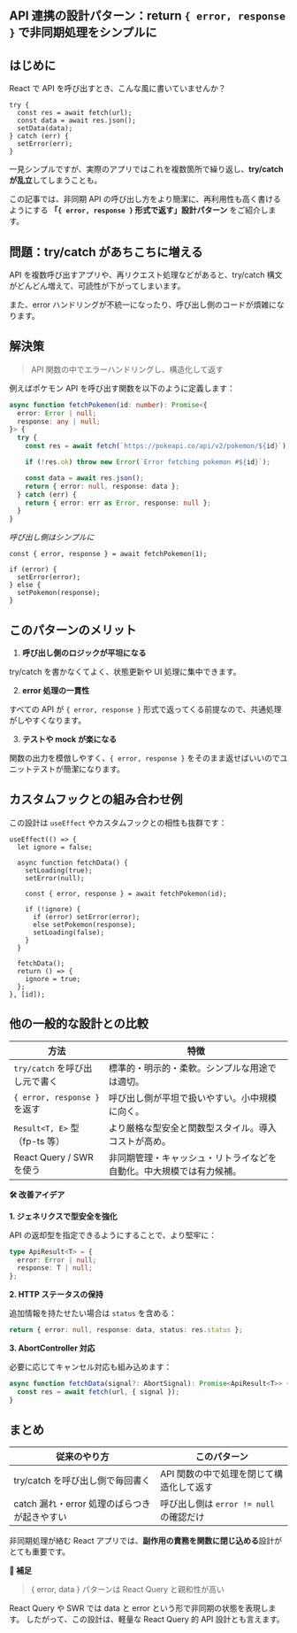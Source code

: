 ## API 連携の設計パターン：return `{ error, response }` で非同期処理をシンプルに

## はじめに

React で API を呼び出すとき、こんな風に書いていませんか？

```tsx
try {
  const res = await fetch(url);
  const data = await res.json();
  setData(data);
} catch (err) {
  setError(err);
}
```

一見シンプルですが、実際のアプリではこれを複数箇所で繰り返し、**try/catch が乱立**してしまうことも。

この記事では、非同期 API の呼び出し方をより簡潔に、再利用性も高く書けるようにする **「`{ error, response }` 形式で返す」設計パターン** をご紹介します。

## 問題：try/catch があちこちに増える

API を複数呼び出すアプリや、再リクエスト処理などがあると、try/catch 構文がどんどん増えて、可読性が下がってしまいます。

また、error ハンドリングが不統一になったり、呼び出し側のコードが煩雑になります。

## 解決策

> API 関数の中でエラーハンドリングし、構造化して返す

例えばポケモン API を呼び出す関数を以下のように定義します：

```ts
async function fetchPokemon(id: number): Promise<{
  error: Error | null;
  response: any | null;
}> {
  try {
    const res = await fetch(`https://pokeapi.co/api/v2/pokemon/${id}`);

    if (!res.ok) throw new Error(`Error fetching pokemon #${id}`);

    const data = await res.json();
    return { error: null, response: data };
  } catch (err) {
    return { error: err as Error, response: null };
  }
}
```

_呼び出し側はシンプルに_

```tsx
const { error, response } = await fetchPokemon(1);

if (error) {
  setError(error);
} else {
  setPokemon(response);
}
```

## このパターンのメリット

1. **呼び出し側のロジックが平坦になる**

try/catch を書かなくてよく、状態更新や UI 処理に集中できます。

2. **error 処理の一貫性**

すべての API が `{ error, response }` 形式で返ってくる前提なので、共通処理がしやすくなります。

3. **テストや mock が楽になる**

関数の出力を模倣しやすく、`{ error, response }` をそのまま返せばいいのでユニットテストが簡潔になります。

## カスタムフックとの組み合わせ例

この設計は `useEffect` やカスタムフックとの相性も抜群です：

```tsx
useEffect(() => {
  let ignore = false;

  async function fetchData() {
    setLoading(true);
    setError(null);

    const { error, response } = await fetchPokemon(id);

    if (!ignore) {
      if (error) setError(error);
      else setPokemon(response);
      setLoading(false);
    }
  }

  fetchData();
  return () => {
    ignore = true;
  };
}, [id]);
```

## 他の一般的な設計との比較

| 方法                           | 特徴                                                                 |
| ------------------------------ | -------------------------------------------------------------------- |
| `try/catch` を呼び出し元で書く | 標準的・明示的・柔軟。シンプルな用途では適切。                       |
| `{ error, response }` を返す   | 呼び出し側が平坦で扱いやすい。小中規模に向く。                       |
| `Result<T, E>` 型（fp-ts 等）  | より厳格な型安全と関数型スタイル。導入コストが高め。                 |
| React Query / SWR を使う       | 非同期管理・キャッシュ・リトライなどを自動化。中大規模では有力候補。 |

**🛠 改善アイデア**

**1. ジェネリクスで型安全を強化**

API の返却型を指定できるようにすることで、より堅牢に：

```ts
type ApiResult<T> = {
  error: Error | null;
  response: T | null;
};
```

**2. HTTP ステータスの保持**

追加情報を持たせたい場合は `status` を含める：

```ts
return { error: null, response: data, status: res.status };
```

**3. AbortController 対応**

必要に応じてキャンセル対応も組み込めます：

```ts
async function fetchData(signal?: AbortSignal): Promise<ApiResult<T>> {
  const res = await fetch(url, { signal });
}
```

## まとめ

| 従来のやり方                                 | このパターン                             |
| -------------------------------------------- | ---------------------------------------- |
| try/catch を呼び出し側で毎回書く             | API 関数の中で処理を閉じて構造化して返す |
| catch 漏れ・error 処理のばらつきが起きやすい | 呼び出し側は `error != null` の確認だけ  |

非同期処理が絡む React アプリでは、**副作用の責務を関数に閉じ込める**設計がとても重要です。

**🧠 補足**

> { error, data } パターンは React Query と親和性が高い

React Query や SWR では data と error という形で非同期の状態を表現します。
したがって、この設計は、軽量な React Query 的 API 設計とも言えます。
